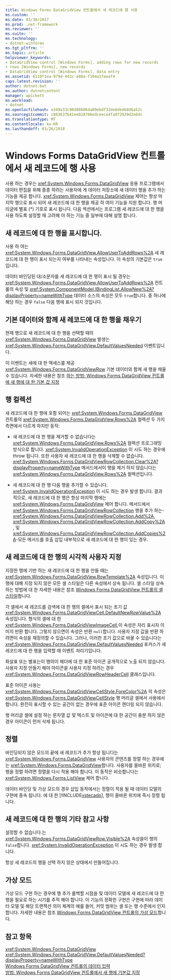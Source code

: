 ```yaml
---
title: Windows Forms DataGridView 컨트롤에서 새 레코드에 행 사용
ms.custom: ''
ms.date: 03/30/2017
ms.prod: .net-framework
ms.reviewer: ''
ms.suite: ''
ms.technology:
- dotnet-winforms
ms.tgt_pltfrm: ''
ms.topic: article
helpviewer_keywords:
- DataGridView control [Windows Forms], adding rows for new records
- rows [Windows Forms], new records
- DataGridView control [Windows Forms], data entry
ms.assetid: 6110f1ea-9794-442c-a98a-f104a1feeaf4
caps.latest.revision: ''
author: dotnet-bot
ms.author: dotnetcontent
manager: wpickett
ms.workload:
- dotnet
ms.openlocfilehash: e349a33c90d08606da09ebdf32de6dedb8d6a52c
ms.sourcegitcommit: c883637b41ee028786edceece4fa872939d2e64c
ms.translationtype: MT
ms.contentlocale: ko-KR
ms.lasthandoff: 03/26/2018
---
```

# <a name="using-the-row-for-new-records-in-the-windows-forms-datagridview-control"></a>Windows Forms DataGridView 컨트롤에서 새 레코드에 행 사용
사용 하는 경우는 <xref:System.Windows.Forms.DataGridView> 응용 프로그램에서 데이터 편집을 위해 종종 하려는 사용자에 게 데이터 저장소에 새 데이터 행을 추가 하는 기능을 제공 합니다. <xref:System.Windows.Forms.DataGridView> 제어는 항상 마지막 행으로 표시 되어 새 레코드에 대 한 행을 제공 하 여이 기능을 지원 합니다. 행 머리글에 별표 (*) 기호로 표시 됩니다. 다음 섹션에서는 프로그램 새 레코드에 대 한 행을 사용 하도록 설정할 때 고려해 야 하는 기능 중 일부에 대해 설명 합니다.  
  
## <a name="displaying-the-row-for-new-records"></a>새 레코드에 대 한 행을 표시합니다.  
 사용 하 여는 <xref:System.Windows.Forms.DataGridView.AllowUserToAddRows%2A> 새 레코드에 대 한 행이 표시 되는지 여부를 나타내는 속성입니다. 이 속성의 기본값은 `true`입니다.  
  
 데이터 바인딩된 대/소문자를 새 레코드에 대 한 행이 표시 될 경우는 <xref:System.Windows.Forms.DataGridView.AllowUserToAddRows%2A> 컨트롤의 속성 및 <xref:System.ComponentModel.IBindingList.AllowNew%2A?displayProperty=nameWithType> 데이터 소스의 속성은 모두 `true`합니다. 중 하나에 해당 하는 경우 `false` 다음 행에 표시 되지 것입니다.  
  
## <a name="populating-the-row-for-new-records-with-default-data"></a>기본 데이터와 함께 새 레코드에 대 한 행을 채우기  
 현재 행으로 새 레코드에 대 한 행을 선택할 때의 <xref:System.Windows.Forms.DataGridView> 발생는 <xref:System.Windows.Forms.DataGridView.DefaultValuesNeeded> 이벤트입니다.  
  
 이 이벤트는 새에 대 한 액세스를 제공 <xref:System.Windows.Forms.DataGridViewRow> 기본 데이터와 함께 새 행을 채울 수 있습니다. 자세한 내용은 참조 [하는 방법: Windows Forms DataGridView 컨트롤에 새 행에 대 한 기본 값 지정](../../../../docs/framework/winforms/controls/specify-default-values-for-new-rows-in-the-datagrid.md)  
  
## <a name="the-rows-collection"></a>행 컬렉션  
 새 레코드에 대 한 행에 포함 되어는 <xref:System.Windows.Forms.DataGridView> 컨트롤의 <xref:System.Windows.Forms.DataGridView.Rows%2A> 컬렉션 두 가지 측면에서 다르게 하지만 동작:  
  
-   새 레코드에 대 한 행을 제거할 수 없습니다는 <xref:System.Windows.Forms.DataGridView.Rows%2A> 컬렉션 프로그래밍 방식으로 합니다. <xref:System.InvalidOperationException> 이 시도 하는 경우에 throw 됩니다. 또한 사용자 새 레코드에 대 한 행을 삭제할 수 없습니다. <xref:System.Windows.Forms.DataGridViewRowCollection.Clear%2A?displayProperty=nameWithType> 메서드에서이 행을 제거 하지 않습니다는 <xref:System.Windows.Forms.DataGridView.Rows%2A> 컬렉션입니다.  
  
-   새 레코드에 대 한 행 다음 행을 추가할 수 있습니다. <xref:System.InvalidOperationException> 이 시도 하는 경우 발생 합니다. 결과적으로, 새 레코드에 대 한 행은 항상 마지막 행에는 <xref:System.Windows.Forms.DataGridView> 제어 합니다. 메서드에서 <xref:System.Windows.Forms.DataGridViewRowCollection> 행을 추가 하는-<xref:System.Windows.Forms.DataGridViewRowCollection.Add%2A>, <xref:System.Windows.Forms.DataGridViewRowCollection.AddCopy%2A>, 및 <xref:System.Windows.Forms.DataGridViewRowCollection.AddCopies%2A>-모든 메서드를 호출 삽입 내부적으로 새 레코드에 대 한 행이 있는 경우.  
  
## <a name="visual-customization-of-the-row-for-new-records"></a>새 레코드에 대 한 행의 시각적 사용자 지정  
 지정한 행에 기반 하는 새 레코드에 대 한 행을 만들 때는 <xref:System.Windows.Forms.DataGridView.RowTemplate%2A> 속성입니다. 이 행에 대해 지정 되지 않은 모든 셀 스타일은 다른 속성에서 상속 됩니다. 셀 스타일 상속 하는 방법에 대 한 자세한 내용은 참조 [Windows Forms DataGridView 컨트롤의 셀 스타일](../../../../docs/framework/winforms/controls/cell-styles-in-the-windows-forms-datagridview-control.md)합니다.  
  
 각 셀에서 새 레코드를 검색에 대 한 행의 셀에서 표시 되는 초기 값 <xref:System.Windows.Forms.DataGridViewCell.DefaultNewRowValue%2A> 속성입니다. 형식의 셀에 대 한 <xref:System.Windows.Forms.DataGridViewImageCell>,이 속성은 자리 표시자 이미지 반환 합니다. 그렇지 않으면이 속성은 반환 `null`합니다. 사용자 지정 값을 반환 하려면이 속성을 재정의할 수 있습니다. 그러나, 이러한 초기 값으로 바꿀 수 있습니다는 <xref:System.Windows.Forms.DataGridView.DefaultValuesNeeded> 포커스가 새 레코드에 대 한 행을 입력할 때 이벤트 처리기입니다.  
  
 화살표 또는 별표는이 행의이 헤더에 대 한 표준 아이콘 공개적으로 노출 되지 않습니다. 사용자 지정 만들기 해야 아이콘을 사용자 지정 하려는 경우 <xref:System.Windows.Forms.DataGridViewRowHeaderCell> 클래스입니다.  
  
 표준 아이콘 사용는 <xref:System.Windows.Forms.DataGridViewCellStyle.ForeColor%2A> 의 속성은 <xref:System.Windows.Forms.DataGridViewCellStyle> 행 머리글 셀에서 사용에서 합니다. 완전히 표시할 수 있는 공간이 없는 경우에 표준 아이콘 렌더링 되지 않습니다.  
  
 행 머리글 셀에 설정 하는 문자열 값 및 텍스트 및 아이콘에 대 한 공간이 충분 하지 않은 경우 아이콘이 먼저 삭제 됩니다.  
  
## <a name="sorting"></a>정렬  
 바인딩되지 않은 모드의 끝에 새 레코드가 추가 항상 됩니다는 <xref:System.Windows.Forms.DataGridView> 사용자의 콘텐츠를 정렬 하는 경우에는 <xref:System.Windows.Forms.DataGridView>합니다. 사용자를 올바른 위치로; 행을 정렬 하려면 정렬을 다시 적용 해야 합니다. 이 동작은 비슷합니다는 <xref:System.Windows.Forms.ListView> 제어 합니다.  
  
 데이터 바인딩 및 가상 모드의 경우 삽입 동작에서는 정렬이 적용 될 때 데이터 모델의 구현에 종속 됩니다. 에 대 한 [!INCLUDE[vstecado](../../../../includes/vstecado-md.md)], 행이 올바른 위치에 즉시 정렬 됩니다.  
  
## <a name="other-notes-on-the-row-for-new-records"></a>새 레코드에 대 한 행의 기타 참고 사항  
 설정할 수 없습니다.는 <xref:System.Windows.Forms.DataGridViewRow.Visible%2A> 속성을이 행의 `false`합니다. <xref:System.InvalidOperationException> 이 시도 하는 경우 발생 합니다.  
  
 항상 새 레코드의 행을 선택 하지 않은 상태에서 만들어집니다.  
  
## <a name="virtual-mode"></a>가상 모드  
 가상 모드 구현 하는 경우에 행 추가 롤백할 시점을 및 데이터 모델에 새 레코드에 대 한 행을 필요로 하는 시기를 추적 해야 합니다. 이 기능의 정확한 구현은 구현에 따라 데이터 모델 및 해당 트랜잭션 의미 체계의 예를 들어, 커밋 범위는 셀 또는 행 수준에서 인지 합니다. 자세한 내용은 참조 [Windows Forms DataGridView 컨트롤의 가상 모드](../../../../docs/framework/winforms/controls/virtual-mode-in-the-windows-forms-datagridview-control.md)합니다.  
  
## <a name="see-also"></a>참고 항목  
 <xref:System.Windows.Forms.DataGridView>  
 <xref:System.Windows.Forms.DataGridView.DefaultValuesNeeded?displayProperty=nameWithType>  
 [Windows Forms DataGridView 컨트롤의 데이터 입력](../../../../docs/framework/winforms/controls/data-entry-in-the-windows-forms-datagridview-control.md)  
 [방법: Windows Forms DataGridView 컨트롤에서 새 행에 기본값 지정](../../../../docs/framework/winforms/controls/specify-default-values-for-new-rows-in-the-datagrid.md)
